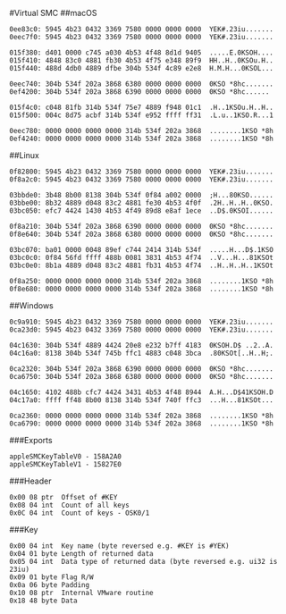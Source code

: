 #Virtual SMC
##macOS

	0ee83c0: 5945 4b23 0432 3369 7580 0000 0000 0000  YEK#.23iu.......
	0eec7f0: 5945 4b23 0432 3369 7580 0000 0000 0000  YEK#.23iu.......

	015f380: d401 0000 c745 a030 4b53 4f48 8d1d 9405  .....E.0KSOH....
	015f410: 4848 83c0 4881 fb30 4b53 4f75 e348 89f9  HH..H..0KSOu.H..
	015f440: 488d 4db0 4889 dfbe 304b 534f 4c89 e2e8  H.M.H...0KSOL...

	0eec740: 304b 534f 202a 3868 6380 0000 0000 0000  0KSO *8hc.......
	0ef4200: 304b 534f 202a 3868 6390 0000 0000 0000  0KSO *8hc......

	015f4c0: c048 81fb 314b 534f 75e7 4889 f948 01c1  .H..1KSOu.H..H..
	015f500: 004c 8d75 acbf 314b 534f e952 ffff ff31  .L.u..1KSO.R...1
	
	0eec780: 0000 0000 0000 0000 314b 534f 202a 3868  ........1KSO *8h
	0ef4240: 0000 0000 0000 0000 314b 534f 202a 3868  ........1KSO *8h

##Linux

	0f82800: 5945 4b23 0432 3369 7580 0000 0000 0000  YEK#.23iu.......
	0f8a2c0: 5945 4b23 0432 3369 7580 0000 0000 0000  YEK#.23iu.......
	
	03bbde0: 3b48 8b00 8138 304b 534f 0f84 a002 0000  ;H...80KSO......
	03bbe00: 8b32 4889 d048 83c2 4881 fe30 4b53 4f0f  .2H..H..H..0KSO.
	03bc050: efc7 4424 1430 4b53 4f49 89d8 e8af 1ece  ..D$.0KSOI......
	
	0f8a210: 304b 534f 202a 3868 6390 0000 0000 0000  0KSO *8hc.......
	0f8e640: 304b 534f 202a 3868 6380 0000 0000 0000  0KSO *8hc.......
	
	03bc070: ba01 0000 0048 89ef c744 2414 314b 534f  .....H...D$.1KSO
	03bc0c0: 0f84 56fd ffff 488b 0081 3831 4b53 4f74  ..V...H...81KSOt
	03bc0e0: 8b1a 4889 d048 83c2 4881 fb31 4b53 4f74  ..H..H..H..1KSOt
	
	0f8a250: 0000 0000 0000 0000 314b 534f 202a 3868  ........1KSO *8h
	0f8e680: 0000 0000 0000 0000 314b 534f 202a 3868  ........1KSO *8h

##Windows

	0c9a910: 5945 4b23 0432 3369 7580 0000 0000 0000  YEK#.23iu.......
	0ca23d0: 5945 4b23 0432 3369 7580 0000 0000 0000  YEK#.23iu.......
	
	04c1630: 304b 534f 4889 4424 20e8 e232 b7ff 4183  0KSOH.D$ ..2..A.
	04c16a0: 8138 304b 534f 745b ffc1 4883 c048 3bca  .80KSOt[..H..H;.
	
	0ca2320: 304b 534f 202a 3868 6390 0000 0000 0000  0KSO *8hc.......
	0ca6750: 304b 534f 202a 3868 6380 0000 0000 0000  0KSO *8hc.......
	
	04c1650: 4102 488b cfc7 4424 3431 4b53 4f48 8944  A.H...D$41KSOH.D
	04c17a0: ffff ff48 8b00 8138 314b 534f 740f ffc3  ...H...81KSOt...
	
	0ca2360: 0000 0000 0000 0000 314b 534f 202a 3868  ........1KSO *8h
	0ca6790: 0000 0000 0000 0000 314b 534f 202a 3868  ........1KSO *8h

###Exports

	appleSMCKeyTableV0 - 158A2A0
	appleSMCKeyTableV1 - 15827E0

###Header

	0x00 08 ptr  Offset of #KEY
	0x08 04 int  Count of all keys
	0x0C 04 int  Count of keys - OSK0/1
	
###Key

	0x00 04 int  Key name (byte reversed e.g. #KEY is #YEK)
	0x04 01 byte Length of returned data
	0x05 04 int  Data type of returned data (byte reversed e.g. ui32 is 23iu)
	0x09 01 byte Flag R/W
	0x0a 06 byte Padding
	0x10 08 ptr  Internal VMware routine
	0x18 48 byte Data
